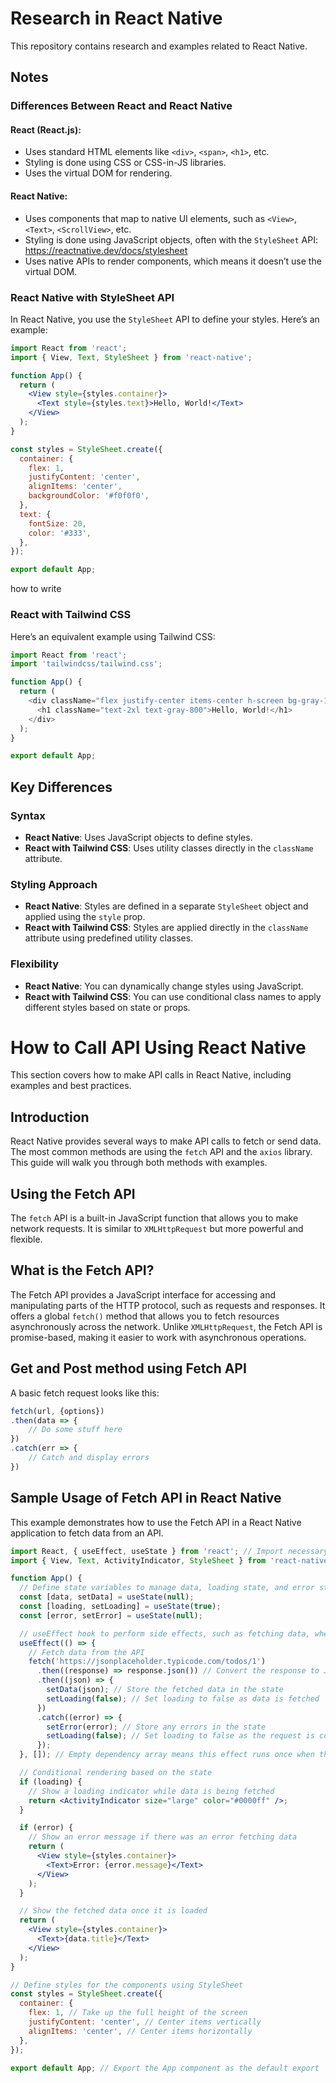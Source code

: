 # Research in React Native

This repository contains research and examples related to React Native.

## Notes

### Differences Between React and React Native

#### React (React.js):

- Uses standard HTML elements like `<div>`, `<span>`, `<h1>`, etc.
- Styling is done using CSS or CSS-in-JS libraries.
- Uses the virtual DOM for rendering.

#### React Native:

- Uses components that map to native UI elements, such as `<View>`, `<Text>`, `<ScrollView>`, etc.
- Styling is done using JavaScript objects, often with the `StyleSheet` API: https://reactnative.dev/docs/stylesheet
- Uses native APIs to render components, which means it doesn’t use the virtual DOM.

### React Native with StyleSheet API

In React Native, you use the `StyleSheet` API to define your styles. Here’s an example:

```jsx
import React from 'react';
import { View, Text, StyleSheet } from 'react-native';

function App() {
  return (
    <View style={styles.container}>
      <Text style={styles.text}>Hello, World!</Text>
    </View>
  );
}

const styles = StyleSheet.create({
  container: {
    flex: 1,
    justifyContent: 'center',
    alignItems: 'center',
    backgroundColor: '#f0f0f0',
  },
  text: {
    fontSize: 20,
    color: '#333',
  },
});

export default App;
```
how to write 
### React with Tailwind CSS

Here’s an equivalent example using Tailwind CSS:

```javascript
import React from 'react';
import 'tailwindcss/tailwind.css';

function App() {
  return (
    <div className="flex justify-center items-center h-screen bg-gray-100">
      <h1 className="text-2xl text-gray-800">Hello, World!</h1>
    </div>
  );
}

export default App;
```
## Key Differences

### Syntax
- **React Native**: Uses JavaScript objects to define styles.
- **React with Tailwind CSS**: Uses utility classes directly in the `className` attribute.

### Styling Approach
- **React Native**: Styles are defined in a separate `StyleSheet` object and applied using the `style` prop.
- **React with Tailwind CSS**: Styles are applied directly in the `className` attribute using predefined utility classes.

### Flexibility
- **React Native**: You can dynamically change styles using JavaScript.
- **React with Tailwind CSS**: You can use conditional class names to apply different styles based on state or props.

  
# How to Call API Using React Native

This section covers how to make API calls in React Native, including examples and best practices.

## Introduction

React Native provides several ways to make API calls to fetch or send data. The most common methods are using the `fetch` API and the `axios` library. This guide will walk you through both methods with examples.

## Using the Fetch API

The `fetch` API is a built-in JavaScript function that allows you to make network requests. It is similar to `XMLHttpRequest` but more powerful and flexible.

## What is the Fetch API?

The Fetch API provides a JavaScript interface for accessing and manipulating parts of the HTTP protocol, such as requests and responses. It offers a global `fetch()` method that allows you to fetch resources asynchronously across the network. Unlike `XMLHttpRequest`, the Fetch API is promise-based, making it easier to work with asynchronous operations.

## Get and Post method using Fetch API

A basic fetch request looks like this:
```javascript
fetch(url, {options}) 
.then(data => { 
	// Do some stuff here 
}) 
.catch(err => { 
	// Catch and display errors 
}) 
```
## Sample Usage of Fetch API in React Native

This example demonstrates how to use the Fetch API in a React Native application to fetch data from an API.


```jsx
import React, { useEffect, useState } from 'react'; // Import necessary React hooks
import { View, Text, ActivityIndicator, StyleSheet } from 'react-native'; // Import React Native components

function App() {
  // Define state variables to manage data, loading state, and error state
  const [data, setData] = useState(null);
  const [loading, setLoading] = useState(true);
  const [error, setError] = useState(null);

  // useEffect hook to perform side effects, such as fetching data, when the component mounts
  useEffect(() => {
    // Fetch data from the API
    fetch('https://jsonplaceholder.typicode.com/todos/1')
      .then((response) => response.json()) // Convert the response to JSON
      .then((json) => {
        setData(json); // Store the fetched data in the state
        setLoading(false); // Set loading to false as data is fetched
      })
      .catch((error) => {
        setError(error); // Store any errors in the state
        setLoading(false); // Set loading to false as the request is complete
      });
  }, []); // Empty dependency array means this effect runs once when the component mounts

  // Conditional rendering based on the state
  if (loading) {
    // Show a loading indicator while data is being fetched
    return <ActivityIndicator size="large" color="#0000ff" />;
  }

  if (error) {
    // Show an error message if there was an error fetching data
    return (
      <View style={styles.container}>
        <Text>Error: {error.message}</Text>
      </View>
    );
  }

  // Show the fetched data once it is loaded
  return (
    <View style={styles.container}>
      <Text>{data.title}</Text>
    </View>
  );
}

// Define styles for the components using StyleSheet
const styles = StyleSheet.create({
  container: {
    flex: 1, // Take up the full height of the screen
    justifyContent: 'center', // Center items vertically
    alignItems: 'center', // Center items horizontally
  },
});

export default App; // Export the App component as the default export



